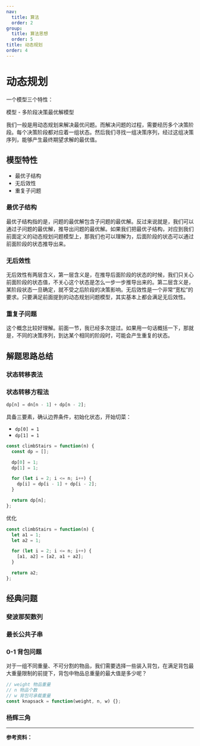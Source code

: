 ```yaml
---
nav:
  title: 算法
  order: 2
group:
  title: 算法思想
  order: 5
title: 动态规划
order: 4
---
```


# 动态规划

一个模型三个特性：

模型 - 多阶段决策最优解模型

我们一般是用动态规划来解决最优问题。而解决问题的过程，需要经历多个决策阶段。每个决策阶段都对应着一组状态。然后我们寻找一组决策序列，经过这组决策序列，能够产生最终期望求解的最优值。

## 模型特性

- 最优子结构
- 无后效性
- 重复子问题

### 最优子结构

最优子结构指的是，问题的最优解包含子问题的最优解。反过来说就是，我们可以通过子问题的最优解，推导出问题的最优解。如果我们把最优子结构，对应到我们前面定义的动态规划问题模型上，那我们也可以理解为，后面阶段的状态可以通过前面阶段的状态推导出来。

### 无后效性

无后效性有两层含义，第一层含义是，在推导后面阶段的状态的时候，我们只关心前面阶段的状态值，不关心这个状态是怎么一步一步推导出来的。第二层含义是，某阶段状态一旦确定，就不受之后阶段的决策影响。无后效性是一个非常“宽松”的要求。只要满足前面提到的动态规划问题模型，其实基本上都会满足无后效性。

### 重复子问题

这个概念比较好理解。前面一节，我已经多次提过。如果用一句话概括一下，那就是，不同的决策序列，到达某个相同的阶段时，可能会产生重复的状态。

## 解题思路总结

### 状态转移表法

### 状态转移方程法

```js
dp[n] = dn[n - 1] + dp[n - 2];
```

具备三要素，确认边界条件，初始化状态，开始切菜：

- `dp[0] = 1`
- `dp[1] = 1`

```js
const climbStairs = function(n) {
  const dp = [];

  dp[0] = 1;
  dp[1] = 1;

  for (let i = 2; i <= n; i++) {
    dp[i] = dp[i - 1] + dp[i - 2];
  }

  return dp[n];
};
```

优化

```js
const climbStairs = function(n) {
  let a1 = 1;
  let a2 = 1;

  for (let i = 2; i <= n; i++) {
    [a1, a2] = [a2, a1 + a2];
  }

  return a2;
};
```

## 经典问题

### 斐波那契数列

### 最长公共子串

### 0-1 背包问题

对于一组不同重量、不可分割的物品，我们需要选择一些装入背包，在满足背包最大重量限制的前提下，背包中物品总重量的最大值是多少呢？

```js
// weight 物品重量
// n 物品个数
// w 背包可承载重量
const knapsack = function(weight, n, w) {};
```

### 杨辉三角

---

**参考资料：**

